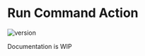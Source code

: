 # Run Command Action

![version](https://img.shields.io/badge/Version-1.1.1-green)

Documentation is WIP
